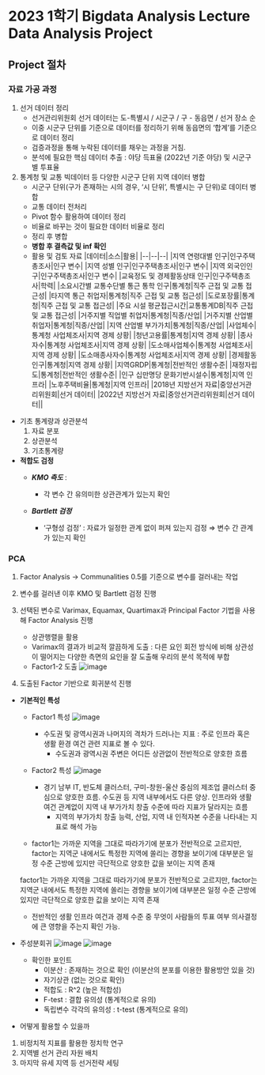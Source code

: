 # 2023 1학기 Bigdata Analysis Lecture Data Analysis Project

## Project 절차

### 자료 가공 과정
 1. 선거 데이터 정리
    - 선거관리위원회 선거 데이터는 도-특별시 / 시군구 / 구 - 동읍면 / 선거 장소 순
    - 이중 시군구 단위를 기준으로 데이터를 정리하기 위해 동읍면의 ‘합계’를 기준으로 데이터 정리        
    - 검증과정을 통해 누락된 데이터를 채우는 과정을 거침.
    - 분석에 필요한 핵심 데이터 추출 : 야당 득표율 (2022년 기준 야당) 및 시군구별 투표율
 2. 통계청 및 교통 빅데이터 등 다양한 시군구 단위 지역 데이터 병합
    - 시군구 단위(구가 존재하는 시의 경우, ‘시 단위’, 특별시는 구 단위)로 데이터 병합 
    - 교통 데이터 전처리
    - Pivot 함수 활용하여 데이터 정리  
    - 비율로 바꾸는 것이 필요한 데이터 비율로 정리
    - 정리 후 병합
    - **병합 후 결측값 및 inf 확인**
    - 활용 및 검토 자료
      |데이터|소스|활용|
      |--|--|--|
      |지역 연령대별 인구|인구주택총조사|인구 변수|
      |지역 성별 인구|인구주택총조사|인구 변수|
      |지역 외국인인구|인구주택총조사|인구 변수|
      |교육정도 및 경제활동상태 인구|인구주택총조사|학력|
      |소요시간별 교통수단별 통근 통학 인구|통계청|직주 근접 및 교통 접근성|
      |타지역 통근 취업자|통계청|직주 근접 및 교통 접근성|
      |도로포장률|통계청|직주 근접 및 교통 접근성|
      |주요 시설 평균접근시간|교통통계DB|직주 근접 및 교통 접근성|
      |거주지별 직업별 취업자|통계청|직종/산업|
      |거주지별 산업별 취업자|통계청|직종/산업|
      |지역 산업별 부가가치|통계청|직종/산업|
      |사업체수|통계청 사업체조사|지역 경제 상황|
      |청년고용률|통계청|지역 경제 상황|
      |종사자수|통계청 사업체조사|지역 경제 상황|
      |도소매사업체수|통계청 사업체조사|지역 경제 상황|
      |도소매종사자수|통계청 사업체조사|지역 경제 상황|
      |경제활동인구|통계청|지역 경제 상황|
      |지역GRDP|통계청|전반적인 생활수준|
      |재정자립도|통계청|전반적인 생활수준|
      |인구 십만명당 문화기반시설수|통계청|지역 인프라|
      |노후주택비율|통계청|지역 인프라|
      |2018년 지방선거 자료|중앙선거관리위원회|선거 데이터|
      |2022년 지방선거 자료|중앙선거관리위원회|선거 데이터||



- 기초 통계량과 상관분석
    1. 자료 분포
    2. 상관분석
    3. 기초통계량
- **적합도 검정**
    - ***KMO 측도*** : 
        - 각 변수 간 유의미한 상관관계가 있는지 확인
        
    - ***Bartlett 검정*** 
        - ‘구형성 검정’ : 자료가 일정한 관계 없이 퍼져 있는지 검정 ⇒ 변수 간 관계가 있는지 확인
        
### PCA
1. Factor Analysis → Communalities 0.5를 기준으로 변수를 걸러내는 작업
2. 변수를 걸러낸 이후 KMO 및 Bartlett 검정 진행
3. 선택된 변수로 Varimax, Equamax, Quartimax과 Principal Factor 기법을 사용해 Factor Analysis 진행
    - 상관행렬을 활용
    - Varimax의 결과가 비교적 깔끔하게 도출 : 다른 요인 회전 방식에 비해 상관성이 떨어지는 다양한 측면의 요인을 잘 도출해 우리의 분석 목적에 부합
    - Factor1-2 도출
        ![image](https://github.com/popper6508/202301bigdataanalysis/assets/118153199/c1eca5f7-f3f4-45cd-b57c-3781d44fdaac)

       
        
4. 도출된 Factor 기반으로 회귀분석 진행

- **기본적인 특성**
    - Factor1 특성
        ![image](https://github.com/popper6508/202301bigdataanalysis/assets/118153199/33555991-a113-47c8-b714-9a2a69230e22)


        - 수도권 및 광역시권과 나머지의 격차가 드러나는 지표 : 주로 인프라 혹은 생활 환경 여건 관련 지표로 볼 수 있다.
            - 수도권과 광역시권 주변은 어디든 상관없이 전반적으로 양호한 흐름
    - Factor2 특성
        ![image](https://github.com/popper6508/202301bigdataanalysis/assets/118153199/3e646eb7-86ee-43f6-9e1a-371498db5562)

  
        
        - 경기 남부 IT, 반도체 클러스터, 구미-창원-울산 중심의 제조업 클러스터 중심으로 양호한 흐름. 수도권 등 지역 내부에서도 다른 양상. 인프라와 생활 여건 관계없이 지역 내 부가가치 창출 수준에 따라 지표가 달라지는 흐름
            - 지역의 부가가치 창출 능력, 산업, 지역 내 인적자본 수준을 나타내는 지표로 해석 가능
    
    - factor1는 가까운 지역을 그대로 따라가기에 분포가 전반적으로 고르지만, factor는 지역군 내에서도 특정한 지역에 쏠리는 경향을 보이기에 대부분은 일정 수준 근방에 있지만 극단적으로 양호한 값을 보이는 지역 존재
    
    factor1는 가까운 지역을 그대로 따라가기에 분포가 전반적으로 고르지만, factor는 지역군 내에서도 특정한 지역에 쏠리는 경향을 보이기에 대부분은 일정 수준 근방에 있지만 극단적으로 양호한 값을 보이는 지역 존재
    
    - 전반적인 생활 인프라 여건과 경제 수준 중 무엇이 사람들의 투표 여부 의사결정에 큰 영향을 주는지 확인 가능.

- 주성분회귀
  ![image](https://github.com/popper6508/202301_bigdataanalysis/assets/118153199/e18eb467-3305-450d-877b-2a260a7a1ced)
  ![image](https://github.com/popper6508/202301_bigdataanalysis/assets/118153199/d47a6bcd-569a-4148-b709-fad2a4af837c)
    - 확인한 포인트
        - 이분산 : 존재하는 것으로 확인 (이분산의 분포를 이용한 활용방안 있을 것)
        - 자기상관 (없는 것으로 확인)
        - 적합도 : R^2 (높은 적합성)
        - F-test : 결합 유의성 (통계적으로 유의)
        - 독립변수 각각의 유의성 : t-test (통계적으로 유의)

- 어떻게 활용할 수 있을까
 1. 비정치적 지표를 활용한 정치학 연구
 2. 지역별 선거 관리 자원 배치
 3. 마지막 유세 지역 등 선거전략 세팅
